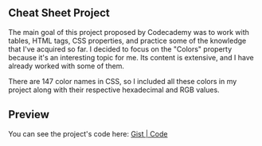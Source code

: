 ## Cheat Sheet Project

The main goal of this project proposed by Codecademy was to work with tables, HTML tags, CSS properties, and practice some of the knowledge that I've acquired so far. I decided to focus on the "Colors" property because it's an interesting topic for me. Its content is extensive, and I have already worked with some of them.

There are 147 color names in CSS, so I included all these colors in my project along with their respective hexadecimal and RGB values.

## Preview

You can see the project's code here: [Gist | Code](https://gist.github.com/karenlbarcelos/75f2cd602294604541c41e49c607f106)